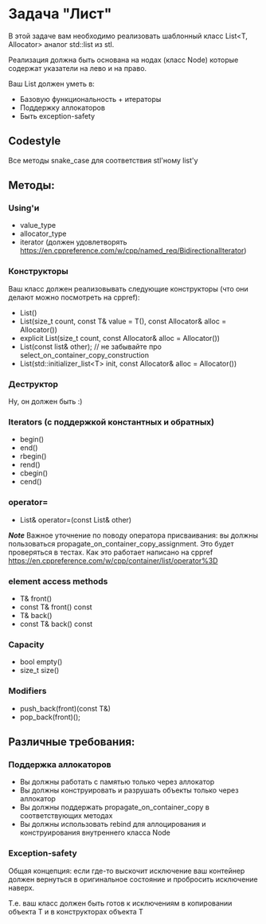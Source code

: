# Задача "Лист"

В этой задаче вам необходимо реализовать шаблонный класс List\<T, Allocator\> аналог std::list из stl.

Реализация должна быть основана на нодах (класс Node) которые содержат указатели на лево и на право.

Ваш List должен уметь в:

* Базовую функциональность + итераторы
* Поддержку аллокаторов
* Быть exception-safety

## Codestyle

Все методы snake_case для соответствия stl'ному list'у

## Методы:

### Using'и

* value_type
* allocator_type
* iterator (должен удовлетворять https://en.cppreference.com/w/cpp/named_req/BidirectionalIterator)

### Конструкторы

Ваш класс должен реализовывать следующие конструкторы (что они делают можно посмотреть на cppref):

* List()
* List(size_t count, const T& value = T(), const Allocator& alloc = Allocator())
* explicit List(size_t count, const Allocator& alloc = Allocator())
* List(const list& other); // не забывайте про select_on_container_copy_construction
* List(std::initializer_list\<T\> init, const Allocator& alloc = Allocator())

### Деструктор

Ну, он должен быть :)

### Iterators (с поддержкой константных и обратных)

* begin()
* end()
* rbegin()
* rend()
* cbegin()
* cend()

### operator=

* List& operator=(const List& other)

***Note*** Важное уточнение по поводу оператора присваивания: вы должны пользоваться propagate_on_container_copy_assignment. Это будет проверяться в тестах. Как это работает написано на cppref https://en.cppreference.com/w/cpp/container/list/operator%3D

### element access methods

* T& front()
* const T& front() const
* T& back()
* const T& back() const


### Capacity

* bool empty()
* size_t size()

### Modifiers

* push_back(front)(const T&)
* pop_back(front)();

## Различные требования:

### Поддержка аллокаторов

* Вы должны работать с памятью только через аллокатор
* Вы должны конструировать и разрушать объекты только через аллокатор
* Вы должны поддержать propagate_on_container_copy в соответствующих методах
* Вы должны использовать rebind для аллоцирования и конструирования внутреннего класса Node

### Exception-safety

Общая концепция: если где-то выскочит исключение ваш контейнер должен вернуться в оригинальное состояние и пробросить исключение наверх.

Т.е. ваш класс должен быть готов к исключениям в копировании объекта T и в конструкторах объекта T